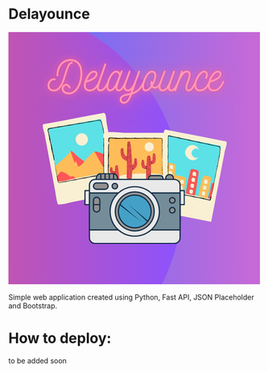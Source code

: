 # Delayounce
![alt text](https://raw.githubusercontent.com/Delayounce/Delayounce/main/logo.png)

Simple web application created using Python, Fast API, JSON Placeholder and Bootstrap.


# How to deploy:

to be added soon
